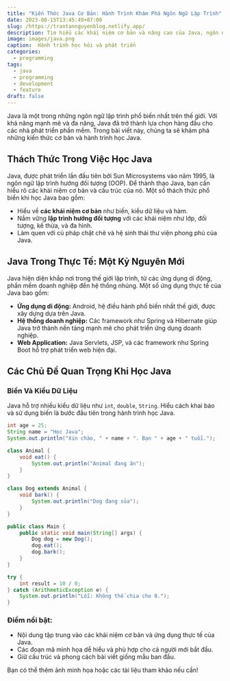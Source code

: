 ```yaml
---
title: "Kiến Thức Java Cơ Bản: Hành Trình Khám Phá Ngôn Ngữ Lập Trình"
date: 2023-08-15T13:45:49+07:00
slug: /https://trantannguyenblog.netlify.app/
description: Tìm hiểu các khái niệm cơ bản và nâng cao của Java, ngôn ngữ lập trình phổ biến cho phát triển phần mềm.
image: images/java.png
caption:  Hành trình học hỏi và phát triển
categories:
  - programming
tags:
  - java 
  - programming 
  - development
  - feature
draft: false
---
```



Java là một trong những ngôn ngữ lập trình phổ biến nhất trên thế giới. Với khả năng mạnh mẽ và đa năng, Java đã trở thành lựa chọn hàng đầu cho các nhà phát triển phần mềm. Trong bài viết này, chúng ta sẽ khám phá những kiến thức cơ bản và hành trình học Java.

## Thách Thức Trong Việc Học Java

Java, được phát triển lần đầu tiên bởi Sun Microsystems vào năm 1995, là ngôn ngữ lập trình hướng đối tượng (OOP). Để thành thạo Java, bạn cần hiểu rõ các khái niệm cơ bản và cấu trúc của nó. Một số thách thức phổ biến khi học Java bao gồm:

- Hiểu về **các khái niệm cơ bản** như biến, kiểu dữ liệu và hàm.
- Nắm vững **lập trình hướng đối tượng** với các khái niệm như lớp, đối tượng, kế thừa, và đa hình.
- Làm quen với cú pháp chặt chẽ và hệ sinh thái thư viện phong phú của Java.

## Java Trong Thực Tế: Một Kỷ Nguyên Mới

Java hiện diện khắp nơi trong thế giới lập trình, từ các ứng dụng di động, phần mềm doanh nghiệp đến hệ thống nhúng. Một số ứng dụng thực tế của Java bao gồm:

- **Ứng dụng di động:** Android, hệ điều hành phổ biến nhất thế giới, được xây dựng dựa trên Java.
- **Hệ thống doanh nghiệp:** Các framework như Spring và Hibernate giúp Java trở thành nền tảng mạnh mẽ cho phát triển ứng dụng doanh nghiệp.
- **Web Application:** Java Servlets, JSP, và các framework như Spring Boot hỗ trợ phát triển web hiện đại.

## Các Chủ Đề Quan Trọng Khi Học Java

### Biến Và Kiểu Dữ Liệu

Java hỗ trợ nhiều kiểu dữ liệu như `int`, `double`, `String`. Hiểu cách khai báo và sử dụng biến là bước đầu tiên trong hành trình học Java.

```java
int age = 25;
String name = "Học Java";
System.out.println("Xin chào, " + name + ". Bạn " + age + " tuổi.");

class Animal {
    void eat() {
        System.out.println("Animal đang ăn");
    }
}

class Dog extends Animal {
    void bark() {
        System.out.println("Dog đang sủa");
    }
}

public class Main {
    public static void main(String[] args) {
        Dog dog = new Dog();
        dog.eat();
        dog.bark();
    }
}

try {
    int result = 10 / 0;
} catch (ArithmeticException e) {
    System.out.println("Lỗi: Không thể chia cho 0.");
}

```

### Điểm nổi bật:
- Nội dung tập trung vào các khái niệm cơ bản và ứng dụng thực tế của Java.
- Các đoạn mã minh họa dễ hiểu và phù hợp cho cả người mới bắt đầu.
- Giữ cấu trúc và phong cách bài viết giống mẫu ban đầu. 

Bạn có thể thêm ảnh minh họa hoặc các tài liệu tham khảo nếu cần!

